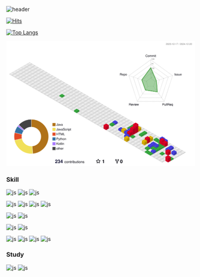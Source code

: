 
<div align=left> 
        
![header](https://capsule-render.vercel.app/api?type=waving&color=auto&height=170&section=header&text=Kiseok&fontSize=60&fontColor=ffffff)


[![Hits](https://hits.seeyoufarm.com/api/count/incr/badge.svg?url=https%3A%2F%2Fgithub.com%2Fchundae%2Fhit-counter&count_bg=%2379C83D&title_bg=%23555555&icon=&icon_color=%23E7E7E7&title=hits&edge_flat=false)](https://hits.seeyoufarm.com)


[![Top Langs](https://github-readme-stats.vercel.app/api/top-langs/?username=chundae&hide=css,html&langs_count=3&layout=compact)](https://github.com/anuraghazra/github-readme-stats) 


![](./profile-3d-contrib/profile-gitblock.svg)

### Skill

![js](https://img.shields.io/badge/HTML5-E34F26?style=for-the-badge&logo=html5&logoColor=white)  ![js](https://img.shields.io/badge/CSS-239120?&style=for-the-badge&logo=css3&logoColor=white) ![js](https://img.shields.io/badge/JavaScript-F7DF1E?style=for-the-badge&logo=JavaScript&logoColor=white)

![js](https://img.shields.io/badge/Python-3776AB?style=for-the-badge&logo=python&logoColor=white)  ![js](https://img.shields.io/badge/Java-ED8B00?style=for-the-badge&logo=openjdk&logoColor=white)  ![js](https://img.shields.io/badge/Spring-6DB33F?style=for-the-badge&logo=spring&logoColor=white)  ![js](https://img.shields.io/badge/Gradle-02303A.svg?style=for-the-badge&logo=Gradle&logoColor=white)

![js](https://img.shields.io/badge/MongoDB-4EA94B?style=for-the-badge&logo=mongodb&logoColor=white)  ![js](https://img.shields.io/badge/MySQL-005C84?style=for-the-badge&logo=mysql&logoColor=white)

![js](https://img.shields.io/badge/docker-%230db7ed.svg?style=for-the-badge&logo=docker&logoColor=white)  ![js](https://img.shields.io/badge/Amazon_AWS-232F3E?style=for-the-badge&logo=amazon-aws&logoColor=white)

![js](https://img.shields.io/badge/Apple-MacBook_2024-999999?style=for-the-badge&logo=apple&logoColor=white)  ![js](https://img.shields.io/badge/IntelliJ_IDEA-000000.svg?style=for-the-badge&logo=intellij-idea&logoColor=white)
![js](https://img.shields.io/badge/GIT-E44C30?style=for-the-badge&logo=git&logoColor=white)  ![js](https://img.shields.io/badge/Notion-000000?style=for-the-badge&logo=notion&logoColor=white)

### Study
![js](https://img.shields.io/badge/React-20232A?style=for-the-badge&logo=react&logoColor=61DAFB) ![js](https://img.shields.io/badge/TypeScript-007ACC?style=for-the-badge&logo=typescript&logoColor=white)




</div>


